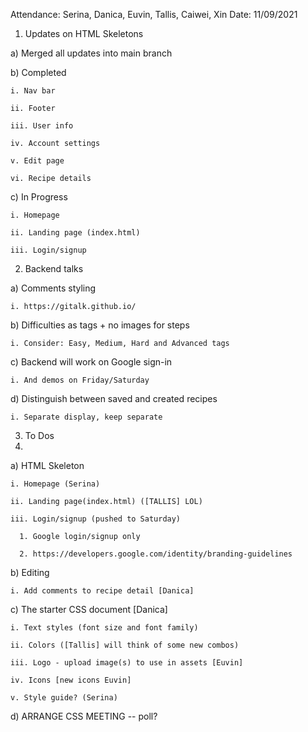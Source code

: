 Attendance: Serina, Danica, Euvin, Tallis, Caiwei, Xin
Date: 11/09/2021

1. Updates on HTML Skeletons

  a) Merged all updates into main branch
  
  b) Completed
  
    i. Nav bar
    
    ii. Footer
    
    iii. User info
    
    iv. Account settings
    
    v. Edit page
    
    vi. Recipe details
    
  c) In Progress
  
    i. Homepage
    
    ii. Landing page (index.html)
    
    iii. Login/signup
    
2. Backend talks

  a) Comments styling
  
    i. https://gitalk.github.io/
    
  b) Difficulties as tags + no images for steps
  
    i. Consider: Easy, Medium, Hard and Advanced tags
    
  c) Backend will work on Google sign-in
  
    i. And demos on Friday/Saturday
    
  d) Distinguish between saved and created recipes
  
    i. Separate display, keep separate 
    
3. To Dos
4. 
  a) HTML Skeleton
  
    i. Homepage (Serina)
    
    ii. Landing page(index.html) ([TALLIS] LOL)
    
    iii. Login/signup (pushed to Saturday)
    
      1. Google login/signup only
      
      2. https://developers.google.com/identity/branding-guidelines
      
  b) Editing
  
    i. Add comments to recipe detail [Danica]
    
  c) The starter CSS document [Danica]
  
    i. Text styles (font size and font family)
    
    ii. Colors ([Tallis] will think of some new combos)
    
    iii. Logo - upload image(s) to use in assets [Euvin]
    
    iv. Icons [new icons Euvin]
    
    v. Style guide? (Serina)
    
d) ARRANGE CSS MEETING -- poll?

